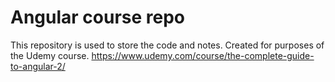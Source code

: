 # Angular course repo
This repository is used to store the code and notes. Created for purposes of the Udemy course.
https://www.udemy.com/course/the-complete-guide-to-angular-2/
